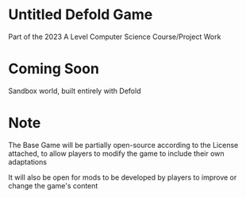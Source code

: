 # Untitled Defold Game
Part of the 2023 A Level Computer Science Course/Project Work
#



# Coming Soon
Sandbox world, built entirely with Defold
#


# Note
The Base Game will be partially open-source according to the License attached, to allow players to modify the game to include their own adaptations

It will also be open for mods to be developed by players to improve or change the game's content
#
